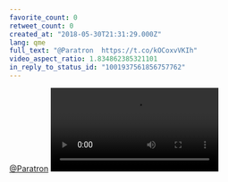 ```yaml
---
favorite_count: 0
retweet_count: 0
created_at: "2018-05-30T21:31:29.000Z"
lang: qme
full_text: "@Paratron  https://t.co/kOCoxvVKIh"
video_aspect_ratio: 1.834862385321101
in_reply_to_status_id: "1001937561856757762"
---
```


[@Paratron](https://twitter.com/Paratron)
![Embedded Video](https://twitter-media-coderbyheart.s3.eu-north-1.amazonaws.com/1001939174629441536-DeeaXPYW0AAbYiD.mp4)
